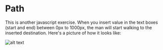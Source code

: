 # Path
This is another javascript exercise. When you insert value in the text boxes (start and end) between 0px to 1000px, the man will start walking to the inserted destination. Here's a picture of how it looks like:

![alt text]()

